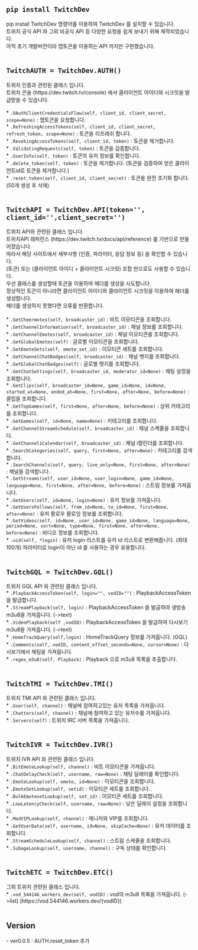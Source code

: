 <h2><code>pip install TwitchDev</code></h2>
pip install TwitchDev 명령어를 이용하여 TwitchDev 를 설치할 수 있습니다.<br>
트위치 공식 API 와 그외 비공식 API 등 다양한 요청을 쉽게 보내기 위해 제작되었습니다.<br>
아직 초기 개발버전이라 앱토큰을 이용하는 API 까지만 구현했습니다.<br>

<br>

<h2><code>TwitchAUTH = TwitchDev.AUTH()</code></h2>
트위치 인증과 관련된 클래스 입니다.<br>
트위치 콘솔 (https://dev.twitch.tv/console) 에서 클라이언트 아이디와 시크릿을 발급받을 수 있습니다.<br><br>
* <code>.OAuthClientCredentialsFlow(self, client_id, client_secret, scope=None)</code> : 앱토큰을 요청합니다.<br>
* <code>.RefreshingAccessTokens(self, client_id, client_secret, refresh_token, scope=None)</code> : 토큰을 리프레쉬 합니다.<br>
* <code>.RevokingAccessTokens(self, client_id, token)</code> : 토큰을 제거합니다.<br>
* <code>.ValidatingRequests(self, token)</code> : 토큰을 검증합니다.<br>
* <code>.UserInfo(self, token)</code> : 토큰의 유저 정보를 확인합니다.<br>
* <code>.delete_token(self, token)</code> : 토큰을 제거합니다. (토큰을 검증하여 얻은 클라이언트id로 토큰을 제거합니다.)<br>
* <code>.reset_token(self, client_id, client_secret)</code> : 토큰을 완전 초기화 합니다. (50개 생성 후 삭제)<br>

<br>

<h2><code>TwitchAPI = TwitchDev.API(token='', client_id='',client_secret='')</code></h2>
트위치 API와 관련된 클래스 입니다.<br>
트위치API 레퍼런스 (https://dev.twitch.tv/docs/api/reference) 를 기반으로 만들어졌습니다.<br>
따라서 해당 사이트에서 세부사항 (인증, 파라미터, 응답 정보 등) 을 확인할 수 있습니다.<br>
(토큰) 또는 (클라이언트 아이디 + 클라이언트 시크릿) 조합 만으로도 사용할 수 있습니다.<br>
우선 클래스를 생성할때 토큰을 이용하여 헤더를 생성을 시도합니다.<br>
정상적인 토큰이 아니라면 클라이언트 아이디와 클라이언트 시크릿을 이용하여 헤더를 생성합니다.<br>
헤더를 생성하지 못했다면 오류를 반환합니다.<br><br>
* <code>.GetCheermotes(self, broadcaster_id)</code> : 비트 이모티콘을 조회합니다.<br>
* <code>.GetChannelInformation(self, broadcaster_id)</code> : 채널 정보를 조회합니다.<br>
* <code>.GetChannelEmotes(self, broadcaster_id)</code> : 채널 이모티콘을 조회합니다.<br>
* <code>.GetGlobalEmotes(self)</code> : 글로벌 이모티콘을 조회합니다.<br>
* <code>.GetEmoteSets(self, emote_set_id)</code> : 이모티콘 세트를 조회합니다.<br>
* <code>.GetChannelChatBadges(self, broadcaster_id)</code> : 채널 뱃지를 조회합니다.<br>
* <code>.GetGlobalChatBadges(self)</code> : 글로벌 뱃지를 조회합니다.<br>
* <code>.GetChatSettings(self, broadcaster_id, moderator_id=None)</code> : 채팅 설정을 조회합니다.<br>
* <code>.GetClips(self, broadcaster_id=None, game_id=None, id=None, started_at=None, ended_at=None, first=None, after=None, before=None)</code> : 클립을 조회합니다.<br>
* <code>.GetTopGames(self, first=None, after=None, before=None)</code> : 상위 카테고리를 조회합니다.<br>
* <code>.GetGames(self, id=None, name=None)</code> : 키테고리를 조회합니다.<br>
* <code>.GetChannelStreamSchedule(self, broadcaster_id)</code> : 채널 스케줄을 조회합니다.<br>
* <code>.GetChanneliCalendar(self, broadcaster_id)</code> : 채널 i캘린더를 조회합니다.<br>
* <code>.SearchCategories(self, query, first=None, after=None)</code> : 카테고리를 검색합니다.<br>
* <code>.SearchChannels(self, query, live_only=None, first=None, after=None)</code> : 채널을 검색합니다.<br>
* <code>.GetStreams(self, user_id=None, user_login=None, game_id=None, language=None, first=None, after=None, before=None)</code> : 스트림 정보를 가져옵니다.<br>
* <code>.GetUsers(self, id=None, login=None)</code> : 유저 정보를 가져옵니다.<br>
* <code>.GetUsersFollows(self, from_id=None, to_id=None, first=None, after=None)</code> : 유저 팔로우 팔로잉 정보를 조회합니다.<br>
* <code>.GetVideos(self, id=None, user_id=None, game_id=None, language=None, period=None, sort=None, type=None, first=None, after=None, before=None)</code> : 비디오 정보를 조회합니다.<br>
* <code>.uid(self, *login)</code> : 유저 login 리스트를 유저 id 리스트로 변환해줍니다. (최대100개) 파라미터로 login이 아닌 id 를 사용하는 경우 유용합니다.<br>

<br>

<h2><code>TwitchGQL = TwitchDev.GQL()</code></h2>
트위치 GQL API 와 관련된 클래스 입니다.<br>
* <code>.PlaybackAccessToken(self, login="", vodID="")</code> : PlaybackAccessToken 을 발급합니다.<br>
* <code>.StreamPlayback(self, login)</code> : PlaybackAccessToken 을 발급하여 생방송 m3u8을 가져옵니다. (->text)<br>
* <code>.VideoPlayback(self ,vodID)</code> : PlaybackAccessToken 을 발급하여 다시보기 m3u8을 가져옵니다. (->text)<br>
* <code>.HomeTrackQuery(self,login)</code> : HomeTrackQuery 정보를 가져옵니다. (GQL)<br>
* <code>.Comments(self, vodID, content_offset_seconds=None, cursor=None)</code> : 다시보기에서 채팅을 가져옵니다.<br>
* <code>.regex_m3u8(self, Playback)</code> : Playback 으로 m3u8 목록을 추출합니다.<br>

<br>

<h2><code>TwitchTMI = TwitchDev.TMI()</code></h2>
트위치 TMI API 와 관련된 클래스 입니다.<br>
* <code>.User(self, channel)</code> : 채널에 참여하고있는 유저 목록을 가져옵니다.<br>
* <code>.Chatters(self, channel)</code> : 채널에 참여하고 있는 유저수를 가져옵니다.<br>
* <code>.Servers(self)</code> : 트위치 IRC 서버 목록을 가져옵니다.<br>

<br>

<h2><code>TwitchIVR = TwitchDev.IVR()</code></h2>
트위치 IVR API 와 관련된 클래스 입니다.<br>
* <code>.BitEmoteLookup(self, channel)</code> : 비트 이모티콘을 가져옵니다.<br>
* <code>.ChatDelayCheck(self, username, raw=None)</code> : 채팅 딜레이를 확인합니다.<br>
* <code>.EmoteLookup(self, emote, id=None)</code> : 이모티콘을 조회합니다.<br>
* <code>.EmoteSetLookup(self, setid)</code> : 이모티콘 세트를 조회합니다.<br>
* <code>.BulkEmotesetLookup(self, set_id)</code> : 이모티콘 세트를 조회합니다.<br>
* <code>.LowLatencyCheck(self, username, raw=None)</code> : 낮은 딜레이 설정을 조회합니다.<br>
* <code>.ModVIPLookup(self, channel)</code> : 매니저와 VIP를 조회합니다.<br>
* <code>.GetUserData(self, username, id=None, skipCache=None)</code> : 유저 데이터를 조회합니다.<br>
* <code>.StreamScheduleLookup(self, channel)</code> : 스트림 스케줄을 조회합니다.<br>
* <code>.SubageLookup(self, username, channel)</code> : 구독 상태를 확인합니다.<br>

<br>

<h2><code>TwitchETC = TwitchDev.ETC()</code></h2>
그외 트위치 관련된 클래스 입니다.<br>
* <code>.vod_544146_workers_dev(self, vodID)</code> : vod의 m3u8 목록을 가져옵니다. (->list) (https://vod.544146.workers.dev/{vodID})<br>

<br>

<h2>Version</h2>
- ver0.0.5 : AUTH.reset_token 추가<br>
